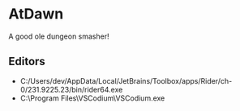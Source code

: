 # AtDawn

A good ole dungeon smasher!


## Editors

- C:/Users/dev/AppData/Local/JetBrains/Toolbox/apps/Rider/ch-0/231.9225.23/bin/rider64.exe
- C:\Program Files\VSCodium\VSCodium.exe
